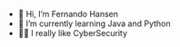 - 👋 Hi, I’m Fernando Hansen
- 🌱 I’m currently learning Java and Python
- 🐱‍💻 I really like CyberSecurity


<!---
FernandoHansen666/FernandoHansen666 is a ✨ special ✨ repository because its `README.md` (this file) appears on your GitHub profile.
You can click the Preview link to take a look at your changes.
--->
